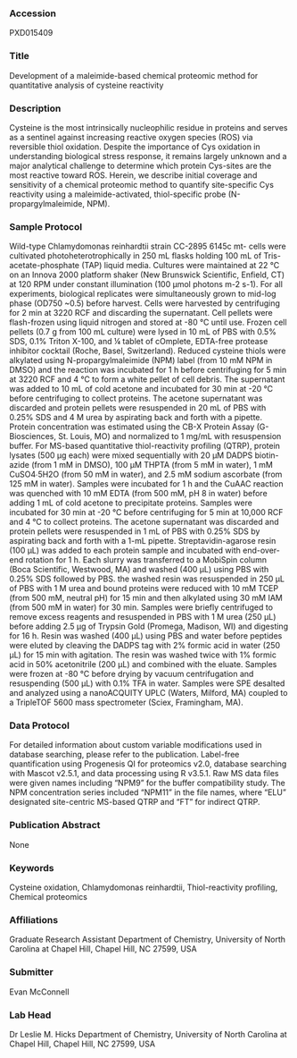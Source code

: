### Accession
PXD015409

### Title
Development of a maleimide-based chemical proteomic method for quantitative analysis of cysteine reactivity

### Description
Cysteine is the most intrinsically nucleophilic residue in proteins and serves as a sentinel against increasing reactive oxygen species (ROS) via reversible thiol oxidation. Despite the importance of Cys oxidation in understanding biological stress response, it remains largely unknown and a major analytical challenge to determine which protein Cys-sites are the most reactive toward ROS. Herein, we describe initial coverage and sensitivity of a chemical proteomic method to quantify site-specific Cys reactivity using a maleimide-activated, thiol-specific probe (N-propargylmaleimide, NPM).

### Sample Protocol
Wild-type Chlamydomonas reinhardtii strain CC-2895 6145c mt- cells were cultivated photoheterotrophically in 250 mL flasks holding 100 mL of Tris-acetate-phosphate (TAP) liquid media. Cultures were maintained at 22 °C on an Innova 2000 platform shaker (New Brunswick Scientific, Enfield, CT) at 120 RPM under constant illumination (100 µmol photons m-2 s-1). For all experiments, biological replicates were simultaneously grown to mid-log phase (OD750 ~0.5) before harvest. Cells were harvested by centrifuging for 2 min at 3220 RCF and discarding the supernatant. Cell pellets were flash-frozen using liquid nitrogen and stored at -80 °C until use.  Frozen cell pellets (0.7 g from 100 mL culture) were lysed in 10 mL of PBS with 0.5% SDS, 0.1% Triton X-100, and ¼ tablet of cOmplete, EDTA-free protease inhibitor cocktail (Roche, Basel, Switzerland). Reduced cysteine thiols were alkylated using N-propargylmaleimide (NPM) label (from 10 mM NPM in DMSO) and the reaction was incubated for 1 h before centrifuging for 5 min at 3220 RCF and 4 °C to form a white pellet of cell debris. The supernatant was added to 10 mL of cold acetone and incubated for 30 min at -20 °C before centrifuging to collect proteins. The acetone supernatant was discarded and protein pellets were resuspended in 20 mL of PBS with 0.25% SDS and 4 M urea by aspirating back and forth with a pipette. Protein concentration was estimated using the CB-X Protein Assay (G-Biosciences, St. Louis, MO) and normalized to 1 mg/mL with resuspension buffer. For MS-based quantitative thiol-reactivity profiling (QTRP), protein lysates (500 µg each) were mixed sequentially with 20 µM DADPS biotin-azide (from 1 mM in DMSO), 100 µM THPTA (from 5 mM in water), 1 mM CuSO4∙5H2O (from 50 mM in water), and 2.5 mM sodium ascorbate (from 125 mM in water). Samples were incubated for 1 h and the CuAAC reaction was quenched with 10 mM EDTA (from 500 mM, pH 8 in water) before adding 1 mL of cold acetone to precipitate proteins. Samples were incubated for 30 min at -20 °C before centrifuging for 5 min at 10,000 RCF and 4 °C to collect proteins. The acetone supernatant was discarded and protein pellets were resuspended in 1 mL of PBS with 0.25% SDS by aspirating back and forth with a 1-mL pipette. Streptavidin-agarose resin (100 µL) was added to each protein sample and incubated with end-over-end rotation for 1 h. Each slurry was transferred to a MobiSpin column (Boca Scientific, Westwood, MA) and washed (400 µL) using PBS with 0.25% SDS followed by PBS. the washed resin was resuspended in 250 µL of PBS with 1 M urea and bound proteins were reduced with 10 mM TCEP (from 500 mM, neutral pH) for 15 min and then alkylated using 30 mM IAM (from 500 mM in water) for 30 min. Samples were briefly centrifuged to remove excess reagents and resuspended in PBS with 1 M urea (250 µL) before adding 2.5 µg of Trypsin Gold (Promega, Madison, WI) and digesting for 16 h. Resin was washed (400 µL) using PBS and water before peptides were eluted by cleaving the DADPS tag with 2% formic acid in water (250 µL) for 15 min with agitation. The resin was washed twice with 1% formic acid in 50% acetonitrile (200 µL) and combined with the eluate. Samples were frozen at -80 °C before drying by vacuum centrifugation and resuspending (500 µL) with 0.1% TFA in water. Samples were SPE desalted and analyzed using a nanoACQUITY UPLC (Waters, Milford, MA) coupled to a TripleTOF 5600 mass spectrometer (Sciex, Framingham, MA).

### Data Protocol
For detailed information about custom variable modifications used in database searching, please refer to the publication. Label-free quantification using Progenesis QI for proteomics v2.0, database searching with Mascot v2.5.1, and data processing using R v3.5.1. Raw MS data files were given names including “NPM9” for the buffer compatibility study. The NPM concentration series included “NPM11” in the file names, where “ELU” designated site-centric MS-based QTRP and “FT” for indirect QTRP.

### Publication Abstract
None

### Keywords
Cysteine oxidation, Chlamydomonas reinhardtii, Thiol-reactivity profiling, Chemical proteomics

### Affiliations
Graduate Research Assistant
Department of Chemistry, University of North Carolina at Chapel Hill, Chapel Hill, NC 27599, USA

### Submitter
Evan McConnell

### Lab Head
Dr Leslie M. Hicks
Department of Chemistry, University of North Carolina at Chapel Hill, Chapel Hill, NC 27599, USA



